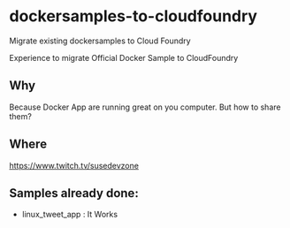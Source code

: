 # dockersamples-to-cloudfoundry
Migrate existing dockersamples to Cloud Foundry

Experience to migrate Official Docker Sample to CloudFoundry

## Why
Because Docker App are running great on you computer.
But how to share them? 

## Where 
https://www.twitch.tv/susedevzone

## Samples already done:
 - linux_tweet_app : It Works
 